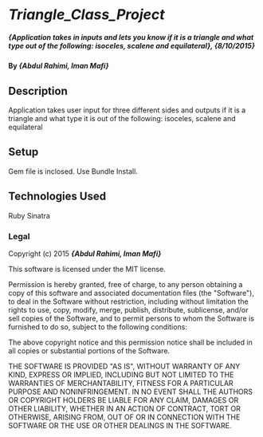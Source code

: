 # _Triangle_Class_Project_

##### _{Application takes in inputs and lets you know if it is a triangle and what type out of the following: isoceles, scalene and equilateral}, {8/10/2015}_

#### By _**{Abdul Rahimi, Iman Mafi}**_

## Description

Application takes user input for three different sides and outputs if it is a triangle and what type it is out of the following:  isoceles, scalene and equilateral


## Setup
Gem file is inclosed. Use Bundle Install.


## Technologies Used

Ruby 
Sinatra

### Legal

Copyright (c) 2015 **_{Abdul Rahimi, Iman Mafi}_**

This software is licensed under the MIT license.

Permission is hereby granted, free of charge, to any person obtaining a copy
of this software and associated documentation files (the "Software"), to deal
in the Software without restriction, including without limitation the rights
to use, copy, modify, merge, publish, distribute, sublicense, and/or sell
copies of the Software, and to permit persons to whom the Software is
furnished to do so, subject to the following conditions:

The above copyright notice and this permission notice shall be included in
all copies or substantial portions of the Software.

THE SOFTWARE IS PROVIDED "AS IS", WITHOUT WARRANTY OF ANY KIND, EXPRESS OR
IMPLIED, INCLUDING BUT NOT LIMITED TO THE WARRANTIES OF MERCHANTABILITY,
FITNESS FOR A PARTICULAR PURPOSE AND NONINFRINGEMENT. IN NO EVENT SHALL THE
AUTHORS OR COPYRIGHT HOLDERS BE LIABLE FOR ANY CLAIM, DAMAGES OR OTHER
LIABILITY, WHETHER IN AN ACTION OF CONTRACT, TORT OR OTHERWISE, ARISING FROM,
OUT OF OR IN CONNECTION WITH THE SOFTWARE OR THE USE OR OTHER DEALINGS IN
THE SOFTWARE.

